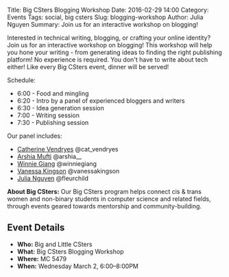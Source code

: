 Title: Big CSters Blogging Workshop
Date: 2016-02-29 14:00
Category: Events
Tags: social, big csters
Slug: blogging-workshop
Author: Julia Nguyen
Summary: Join us for an interactive workshop on blogging!

Interested in technical writing, blogging, or crafting your online identity? 
Join us for an interactive workshop on blogging! 
This workshop will help you hone your writing - 
from generating ideas to finding the right publishing platform! 
No experience is required. You don't have to write about tech either! 
Like every Big CSters event, dinner will be served!

Schedule:

+ 6:00 - Food and mingling
+ 6:20 - Intro by a panel of experienced bloggers and writers
+ 6:30 - Idea generation session
+ 7:00 - Writing session
+ 7:30 - Publishing session

Our panel includes:
+ [Catherine Vendryes](http://hotpepperlatte.blogspot.ca) @cat_vendryes
+ [Arshia Mufti](http://medium.com/@arshia__) @arshia__
+ [Winnie Giang](youtube.com/ThosePaperHearts) @winniegiang
+ [Vanessa Kingson](http://vanessakingson.com) @vanessakingson
+ [Julia Nguyen](http://julia.tech) @fleurchild

**About Big CSters:** Our Big CSters program helps connect cis &amp; trans
women and non-binary students in computer science and related fields, through
events geared towards mentorship and community-building.

## Event Details ##

+ **Who:** Big and Little CSters
+ **What:** Big CSters Blogging Workshop
+ **Where:** MC 5479
+ **When:** Wednesday March 2, 6:00&ndash;8:00PM
